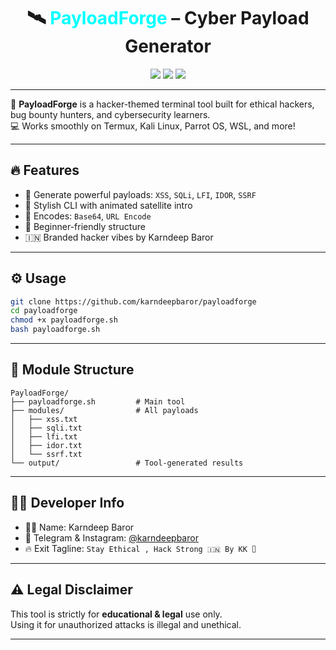 <h1 align="center">
🛰️ <span style="color:#00ffff;">PayloadForge</span> – Cyber Payload Generator
</h1>

<p align="center">
  <img src="https://img.shields.io/badge/Platform-Termux%20%7C%20Linux-green?style=for-the-badge">
  <img src="https://img.shields.io/badge/Made%20By-Karndeep%20Baror-blueviolet?style=for-the-badge">
  <img src="https://img.shields.io/badge/Stay_Ethical-Hack_Strong-critical?style=for-the-badge">
</p>

---

🧠 **PayloadForge** is a hacker-themed terminal tool built for ethical hackers, bug bounty hunters, and cybersecurity learners.  
💻 Works smoothly on Termux, Kali Linux, Parrot OS, WSL, and more!

---

## 🔥 Features

- 🎯 Generate powerful payloads: `XSS`, `SQLi`, `LFI`, `IDOR`, `SSRF`
- 🎨 Stylish CLI with animated satellite intro
- 🔐 Encodes: `Base64`, `URL Encode`
- 🧠 Beginner-friendly structure
- 🇮🇳 Branded hacker vibes by Karndeep Baror

---

## ⚙️ Usage

```bash
git clone https://github.com/karndeepbaror/payloadforge
cd payloadforge
chmod +x payloadforge.sh
bash payloadforge.sh
```

---

## 🧰 Module Structure

```
PayloadForge/
├── payloadforge.sh         # Main tool
├── modules/                # All payloads
│   ├── xss.txt
│   ├── sqli.txt
│   ├── lfi.txt
│   ├── idor.txt
│   └── ssrf.txt
└── output/                 # Tool-generated results
```

---

## 🧑‍💻 Developer Info

- 👨‍💻 Name: Karndeep Baror  
- 📱 Telegram & Instagram: [@karndeepbaror](https://t.me/karndeepbaror)
- 🔥 Exit Tagline: `Stay Ethical , Hack Strong 🇮🇳 By KK ⌷`

---

## ⚠️ Legal Disclaimer

This tool is strictly for **educational & legal** use only.  
Using it for unauthorized attacks is illegal and unethical.

---

